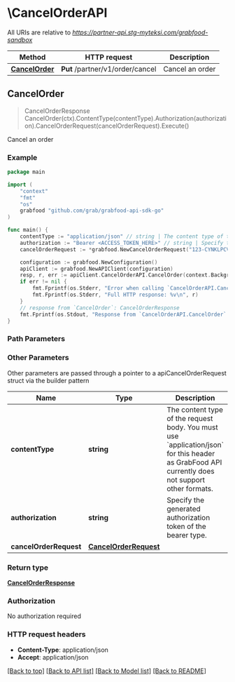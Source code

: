 # \CancelOrderAPI

All URIs are relative to *https://partner-api.stg-myteksi.com/grabfood-sandbox*

Method | HTTP request | Description
------------- | ------------- | -------------
[**CancelOrder**](CancelOrderAPI.md#CancelOrder) | **Put** /partner/v1/order/cancel | Cancel an order



## CancelOrder

> CancelOrderResponse CancelOrder(ctx).ContentType(contentType).Authorization(authorization).CancelOrderRequest(cancelOrderRequest).Execute()

Cancel an order

### Example

```go
package main

import (
	"context"
	"fmt"
	"os"
	grabfood "github.com/grab/grabfood-api-sdk-go"
)

func main() {
	contentType := "application/json" // string | The content type of the request body. You must use `application/json` for this header as GrabFood API currently does not support other formats.
	authorization := "Bearer <ACCESS_TOKEN_HERE>" // string | Specify the generated authorization token of the bearer type.
	cancelOrderRequest := *grabfood.NewCancelOrderRequest("123-CYNKLPCVRN5", "1-CYNGRUNGSBCCC", grabfood.cancelCode(1001)) // CancelOrderRequest | 

	configuration := grabfood.NewConfiguration()
	apiClient := grabfood.NewAPIClient(configuration)
	resp, r, err := apiClient.CancelOrderAPI.CancelOrder(context.Background()).ContentType(contentType).Authorization(authorization).CancelOrderRequest(cancelOrderRequest).Execute()
	if err != nil {
		fmt.Fprintf(os.Stderr, "Error when calling `CancelOrderAPI.CancelOrder``: %v\n", err)
		fmt.Fprintf(os.Stderr, "Full HTTP response: %v\n", r)
	}
	// response from `CancelOrder`: CancelOrderResponse
	fmt.Fprintf(os.Stdout, "Response from `CancelOrderAPI.CancelOrder`: %v\n", resp)
}
```

### Path Parameters



### Other Parameters

Other parameters are passed through a pointer to a apiCancelOrderRequest struct via the builder pattern


Name | Type | Description  | Notes
------------- | ------------- | ------------- | -------------
 **contentType** | **string** | The content type of the request body. You must use &#x60;application/json&#x60; for this header as GrabFood API currently does not support other formats. | 
 **authorization** | **string** | Specify the generated authorization token of the bearer type. | 
 **cancelOrderRequest** | [**CancelOrderRequest**](CancelOrderRequest.md) |  | 

### Return type

[**CancelOrderResponse**](CancelOrderResponse.md)

### Authorization

No authorization required

### HTTP request headers

- **Content-Type**: application/json
- **Accept**: application/json

[[Back to top]](#) [[Back to API list]](../README.md#documentation-for-api-endpoints)
[[Back to Model list]](../README.md#documentation-for-models)
[[Back to README]](../README.md)

